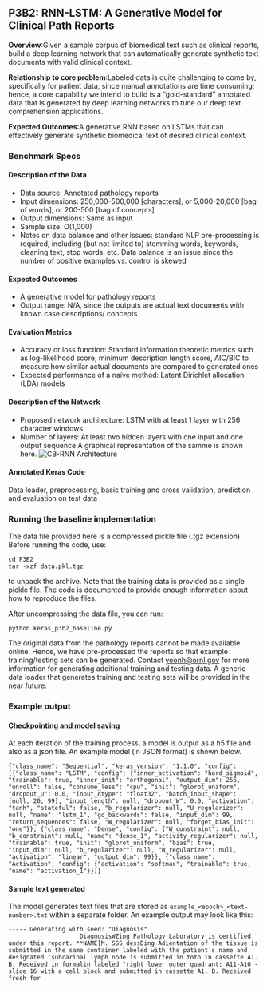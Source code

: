 ## P3B2: RNN-LSTM: A Generative Model for Clinical Path Reports

**Overview**:Given a sample corpus of biomedical text such as clinical reports, build a deep learning network that can automatically generate synthetic text documents with valid clinical context.

**Relationship to core problem**:Labeled data is quite challenging to come by, specifically for patient data, since manual annotations are time consuming; hence, a core capability we intend to build is a “gold-standard” annotated data that is generated by deep learning networks to tune our deep text comprehension applications.

**Expected Outcomes**:A generative RNN based on LSTMs that can effectively generate synthetic biomedical text of desired clinical context.

### Benchmark Specs

#### Description of the Data

- Data source: Annotated pathology reports
- Input dimensions: 250,000-500,000 [characters], or 5,000-20,000 [bag of words], or 200-500 [bag of concepts]
- Output dimensions: Same as input
- Sample size: O(1,000)
- Notes on data balance and other issues: standard NLP pre-processing is required, including (but not limited to) stemming words, keywords, cleaning text, stop words, etc. Data balance is an issue since the number of positive examples vs. control is skewed

#### Expected Outcomes

- A generative model for pathology reports
- Output range: N/A, since the outputs are actual text documents with known case descriptions/ concepts

#### Evaluation Metrics

- Accuracy or loss function: Standard information theoretic metrics such as log-likelihood score, minimum description length score, AIC/BIC to measure how similar actual documents are compared to generated ones
- Expected performance of a naïve method: Latent Dirichlet allocation (LDA) models

#### Description of the Network

- Proposed network architecture: LSTM with at least 1 layer with 256 character windows
- Number of layers: At least two hidden layers with one input and one output sequence
  A graphical representation of the samme is shown here.
  ![CB-RNN Architecture](https://raw.githubusercontent.com/ECP-CANDLE/Benchmarks/master/Pilot3/P3B2/images/RNN1.png)

#### Annotated Keras Code

Data loader, preprocessing, basic training and cross validation, prediction and evaluation on test data

### Running the baseline implementation

The data file provided here is a compressed pickle file (.tgz extension). Before running the code, use:

```
cd P3B2
tar -xzf data.pkl.tgz
```

to unpack the archive. Note that the training data is provided as a single pickle file. The code is documented to provide enough information about how to reproduce the files.

After uncompressing the data file, you can run:

```
python keras_p3b2_baseline.py
```

The original data from the pathology reports cannot be made available online. Hence, we have pre-processed the reports so that example training/testing sets can be generated. Contact yoonh@ornl.gov for more information for generating additional training and testing data. A generic data loader that generates training and testing sets will be provided in the near future.

### Example output

#### Checkpointing and model saving

At each iteration of the training process, a model is output as a h5 file and also as a json file. An example model (in JSON format) is shown below.

```
{"class_name": "Sequential", "keras_version": "1.1.0", "config": [{"class_name": "LSTM", "config": {"inner_activation": "hard_sigmoid", "trainable": true, "inner_init": "orthogonal", "output_dim": 256, "unroll": false, "consume_less": "cpu", "init": "glorot_uniform", "dropout_U": 0.0, "input_dtype": "float32", "batch_input_shape": [null, 20, 99], "input_length": null, "dropout_W": 0.0, "activation": "tanh", "stateful": false, "b_regularizer": null, "U_regularizer": null, "name": "lstm_1", "go_backwards": false, "input_dim": 99, "return_sequences": false, "W_regularizer": null, "forget_bias_init": "one"}}, {"class_name": "Dense", "config": {"W_constraint": null, "b_constraint": null, "name": "dense_1", "activity_regularizer": null, "trainable": true, "init": "glorot_uniform", "bias": true, "input_dim": null, "b_regularizer": null, "W_regularizer": null, "activation": "linear", "output_dim": 99}}, {"class_name": "Activation", "config": {"activation": "softmax", "trainable": true, "name": "activation_1"}}]}
```

#### Sample text generated

The model generates text files that are stored as `example_<epoch>_<text-number>.txt` within a separate folder. An example output may look like this:

```
----- Generating with seed: "Diagnosis"
                    DiagnosisWZing Pathology Laboratory is certified under this report. **NAME[M. SSS dessDing Adientation of the tissue is submitted in the same container labeled with the patient's name and designated 'subcarinal lymph node is submitted in toto in cassette A1. B. Received in formalin labeled "right lower outer quadrant; A11-A10 - slice 16 with a cell block and submitted in cassette A1. B. Received fresh for
```
